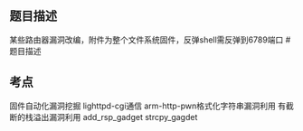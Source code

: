 ## 题目描述

某些路由器漏洞改编，附件为整个文件系统固件，反弹shell需反弹到6789端口 #题目描述

## 考点

固件自动化漏洞挖掘 lighttpd-cgi通信 arm-http-pwn格式化字符串漏洞利用 有截断的栈溢出漏洞利用 add_rsp_gadget strcpy_gagdet
